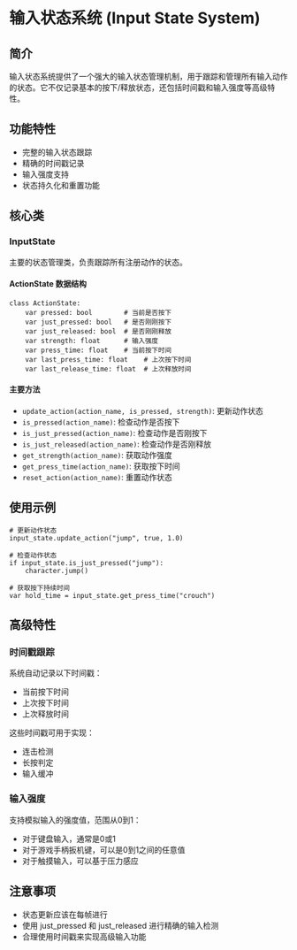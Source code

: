 # 输入状态系统 (Input State System)

## 简介
输入状态系统提供了一个强大的输入状态管理机制，用于跟踪和管理所有输入动作的状态。它不仅记录基本的按下/释放状态，还包括时间戳和输入强度等高级特性。

## 功能特性
- 完整的输入状态跟踪
- 精确的时间戳记录
- 输入强度支持
- 状态持久化和重置功能

## 核心类
### InputState
主要的状态管理类，负责跟踪所有注册动作的状态。

#### ActionState 数据结构
```gdscript
class ActionState:
    var pressed: bool        # 当前是否按下
    var just_pressed: bool   # 是否刚刚按下
    var just_released: bool  # 是否刚刚释放
    var strength: float      # 输入强度
    var press_time: float    # 当前按下时间
    var last_press_time: float    # 上次按下时间
    var last_release_time: float  # 上次释放时间
```

#### 主要方法
- `update_action(action_name, is_pressed, strength)`: 更新动作状态
- `is_pressed(action_name)`: 检查动作是否按下
- `is_just_pressed(action_name)`: 检查动作是否刚按下
- `is_just_released(action_name)`: 检查动作是否刚释放
- `get_strength(action_name)`: 获取动作强度
- `get_press_time(action_name)`: 获取按下时间
- `reset_action(action_name)`: 重置动作状态

## 使用示例
```gdscript
# 更新动作状态
input_state.update_action("jump", true, 1.0)

# 检查动作状态
if input_state.is_just_pressed("jump"):
    character.jump()

# 获取按下持续时间
var hold_time = input_state.get_press_time("crouch")
```

## 高级特性
### 时间戳跟踪
系统自动记录以下时间戳：
- 当前按下时间
- 上次按下时间
- 上次释放时间

这些时间戳可用于实现：
- 连击检测
- 长按判定
- 输入缓冲

### 输入强度
支持模拟输入的强度值，范围从0到1：
- 对于键盘输入，通常是0或1
- 对于游戏手柄扳机键，可以是0到1之间的任意值
- 对于触摸输入，可以基于压力感应

## 注意事项
- 状态更新应该在每帧进行
- 使用 just_pressed 和 just_released 进行精确的输入检测
- 合理使用时间戳来实现高级输入功能
